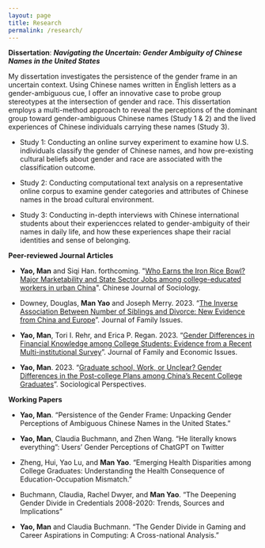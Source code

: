 ```yaml
---
layout: page
title: Research
permalink: /research/
---
```


**Dissertation**: ***Navigating the Uncertain: Gender Ambiguity of Chinese Names in the United States***

My dissertation investigates the persistence of the gender frame in an uncertain context. Using Chinese names written in English letters as a gender-ambiguous cue, I offer an innovative case to probe group stereotypes at the intersection of gender and race. This dissertation employs a multi-method approach to reveal the perceptions of the dominant group toward gender-ambiguous Chinese names (Study 1 & 2) and the lived experiences of Chinese individuals carrying these names (Study 3).


* Study 1: Conducting an online survey experiment to examine how U.S. individuals classify the gender of Chinese names, and how pre-existing cultural beliefs about gender and race are associated with the classification outcome.

* Study 2: Conducting computational text analysis on a representative online corpus to examine gender categories and attributes of Chinese names in the broad cultural environment.

* Study 3: Conducting in-depth interviews with Chinese international students about their experiencces related to gender-ambiguity of their names in daily life, and how these experiences shape their racial identities and sense of belonging.


**Peer-reviewed Journal Articles**

* **Yao, Man** and Siqi Han. forthcoming. "[Who Earns the Iron Rice Bowl? Major Marketability and State Sector Jobs among college-educated workers in urban China](https://drive.google.com/file/d/1m6eh5WBTdPERtSXahxey0yY76tSqVgJf/view?usp=drive_link)". Chinese Journal of Sociology.

* Downey, Douglas, **Man Yao** and Joseph Merry. 2023. “[The Inverse Association Between Number of Siblings and Divorce: New Evidence from China and Europe](https://journals.sagepub.com/doi/10.1177/0192513X231162977)”. Journal of Family Issues.

* **Yao, Man**, Tori I. Rehr, and Erica P. Regan. 2023. “[Gender Differences in Financial Knowledge among College Students: Evidence from a Recent Multi-institutional Survey](https://doi.org/10.1007/s10834-022-09860-1)”. Journal of Family and Economic Issues.

* **Yao, Man**. 2023. “[Graduate school, Work, or Unclear? Gender Differences in the Post-college Plans among China’s Recent College Graduates](https://doi.org/10.1177/07311214221124536)”. Sociological Perspectives.

**Working Papers**

* **Yao, Man**. “Persistence of the Gender Frame: Unpacking Gender Perceptions of Ambiguous Chinese Names in the United States.”

* **Yao, Man**, Claudia Buchmann, and Zhen Wang. “He literally knows everything”: Users’ Gender Perceptions of ChatGPT on Twitter

* Zheng, Hui, Yao Lu, and **Man Yao**. “Emerging Health Disparities among College Graduates: Understanding the Health Consequence of Education-Occupation Mismatch.”

* Buchmann, Claudia, Rachel Dwyer, and **Man Yao**. “The Deepening Gender Divide in Credentials 2008-2020: Trends, Sources and Implications”

* **Yao, Man** and Claudia Buchmann. “The Gender Divide in Gaming and Career Aspirations in Computing: A Cross-national Analysis.”





